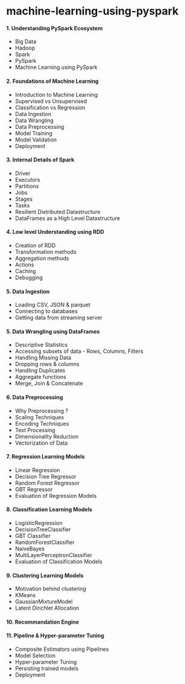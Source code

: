 ﻿# machine-learning-using-pyspark
#### 1. Understanding PySpark Ecosystem
* Big Data
* Hadoop
* Spark
* PySpark
* Machine Learning using PySpark 

#### 2. Foundations of Machine Learning
* Introduction to Machine Learning
* Supervised vs Unsupervised 
* Classification vs Regression
* Data Ingestion
* Data Wrangling
* Data Preprocessing
* Model Training
* Model Validation
* Deployment

#### 3. Internal Details of Spark
* Driver
* Executors 
* Partitions
* Jobs
* Stages 
* Tasks
* Resilient Distributed Datastructure 
* DataFrames as a High Level Datastructure

#### 4. Low level Understanding using RDD
* Creation of RDD
* Transformation methods
* Aggregation methods
* Actions
* Caching
* Debugging 

#### 5. Data Ingestion 
* Loading CSV, JSON & parquet
* Connecting to databases
* Getting data from streaming server

#### 5. Data Wrangling using DataFrames
* Descriptive Statistics
* Accessing subsets of data - Rows, Columns, Filters
* Handling Missing Data
* Dropping rows & columns
* Handling Duplicates
* Aggregate functions 
* Merge, Join & Concatenate

#### 6. Data Preprocessing
* Why Preprocessing ?
* Scaling Techniques
* Encoding Techniques
* Text Processing
* Dimensionality Reduction
* Vectorization of Data

#### 7. Regression Learning Models
* Linear Regression
* Decision Tree Regressor
* Random Forest Regressor
* GBT Regressor
* Evaluation of Regression Models

#### 8. Classification Learning Models
* LogisticRegression
* DecisionTreeClassifier
* GBT Classifier
* RandomForestClassifier
* NaiveBayes
* MultiLayerPerceptronClassifier
* Evaluation of Classification Models

#### 9. Clustering Learning Models
* Motivation behind clustering
* KMeans
* GaussianMixtureModel
* Latent Dirichlet Allocation

#### 10. Recommandation Engine 

#### 11. Pipeline & Hyper-parameter Tuning
* Composite Estimators using Pipelines
* Model Selection
* Hyper-parameter Tuning
* Persisting trained models
* Deployment
